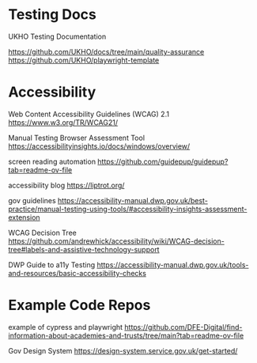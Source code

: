 # Testing Docs

UKHO Testing Documentation 

https://github.com/UKHO/docs/tree/main/quality-assurance
https://github.com/UKHO/playwright-template

# Accessibility

Web Content Accessibility Guidelines (WCAG) 2.1
https://www.w3.org/TR/WCAG21/

Manual Testing Browser Assessment Tool
https://accessibilityinsights.io/docs/windows/overview/

screen reading automation
https://github.com/guidepup/guidepup?tab=readme-ov-file

accessibility blog
https://liptrot.org/

gov guidelines
https://accessibility-manual.dwp.gov.uk/best-practice/manual-testing-using-tools/#accessibility-insights-assessment-extension

WCAG Decision Tree
https://github.com/andrewhick/accessibility/wiki/WCAG-decision-tree#labels-and-assistive-technology-support

DWP Guide to a11y Testing
https://accessibility-manual.dwp.gov.uk/tools-and-resources/basic-accessibility-checks

# Example Code Repos

example of cypress and playwright
https://github.com/DFE-Digital/find-information-about-academies-and-trusts/tree/main?tab=readme-ov-file

Gov Design System
https://design-system.service.gov.uk/get-started/


